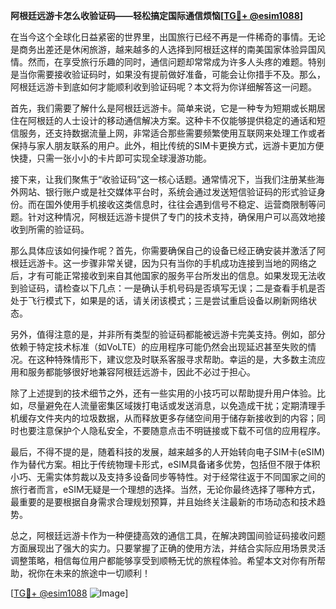**阿根廷远游卡怎么收验证码——轻松搞定国际通信烦恼[[TG💪+ @esim1088](https://t.me/s/esim1088)]**

在当今这个全球化日益紧密的世界里，出国旅行已经不再是一件稀奇的事情。无论是商务出差还是休闲旅游，越来越多的人选择到阿根廷这样的南美国家体验异国风情。然而，在享受旅行乐趣的同时，通信问题却常常成为许多人头疼的难题。特别是当你需要接收验证码时，如果没有提前做好准备，可能会让你措手不及。那么，阿根廷远游卡到底如何才能顺利收到验证码呢？本文将为你详细解答这一问题。

首先，我们需要了解什么是阿根廷远游卡。简单来说，它是一种专为短期或长期居住在阿根廷的人士设计的移动通信解决方案。这种卡不仅能够提供稳定的通话和短信服务，还支持数据流量上网，非常适合那些需要频繁使用互联网来处理工作或者保持与家人朋友联系的用户。此外，相比传统的SIM卡更换方式，远游卡更加方便快捷，只需一张小小的卡片即可实现全球漫游功能。

接下来，让我们聚焦于“收验证码”这一核心话题。通常情况下，当我们注册某些海外网站、银行账户或是社交媒体平台时，系统会通过发送短信验证码的形式验证身份。而在国外使用手机接收这类信息时，往往会遇到信号不稳定、运营商限制等问题。针对这种情况，阿根廷远游卡提供了专门的技术支持，确保用户可以高效地接收到所需的验证码。

那么具体应该如何操作呢？首先，你需要确保自己的设备已经正确安装并激活了阿根廷远游卡。这一步骤非常关键，因为只有当你的手机成功连接到当地的网络之后，才有可能正常接收到来自其他国家的服务平台所发出的信息。如果发现无法收到验证码，请检查以下几点：一是确认手机号码是否填写无误；二是查看手机是否处于飞行模式下，如果是的话，请关闭该模式；三是尝试重启设备以刷新网络状态。

另外，值得注意的是，并非所有类型的验证码都能被远游卡完美支持。例如，部分依赖于特定技术标准（如VoLTE）的应用程序可能仍然会出现延迟甚至失败的情况。在这种特殊情形下，建议您及时联系客服寻求帮助。幸运的是，大多数主流应用和服务都能够很好地兼容阿根廷远游卡，因此不必过于担心。

除了上述提到的技术细节之外，还有一些实用的小技巧可以帮助提升用户体验。比如，尽量避免在人流量密集区域拨打电话或发送消息，以免造成干扰；定期清理手机缓存文件夹内的垃圾数据，从而释放更多存储空间用于储存新接收到的内容；同时也要注意保护个人隐私安全，不要随意点击不明链接或下载不可信的应用程序。

最后，不得不提的是，随着科技的发展，越来越多的人开始转向电子SIM卡(eSIM)作为替代方案。相比于传统物理卡形式，eSIM具备诸多优势，包括但不限于体积小巧、无需实体剪裁以及支持多设备同步等特性。对于经常往返于不同国家之间的旅行者而言，eSIM无疑是一个理想的选择。当然，无论你最终选择了哪种方式，最重要的是要根据自身需求合理规划预算，并且始终关注最新的市场动态和技术趋势。

总之，阿根廷远游卡作为一种便捷高效的通信工具，在解决跨国间验证码接收问题方面展现出了强大的实力。只要掌握了正确的使用方法，并结合实际应用场景灵活调整策略，相信每位用户都能够享受到顺畅无忧的旅程体验。希望本文对你有所帮助，祝你在未来的旅途中一切顺利！

[[TG💪+ @esim1088](https://t.me/s/esim1088) ![Image](https://i.postimg.cc/4NQfJmqS/Snipaste-2025-05-13-00-14-12.png)]